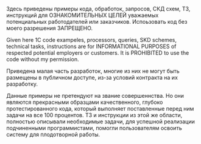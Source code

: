 Здесь приведены примеры кода, обработок, запросов, СКД схем, ТЗ, инструкций для ОЗНАКОМИТЕЛЬНЫХ ЦЕЛЕЙ уважаемых потенциальных работодателей или заказчиков.
Испоьзовать код без моего разрешения ЗАПРЕЩЕНО.

Given here 1C code exampeles, processors, queries, SKD schemes, technical tasks, instructions  are for INFORMATIONAL PURPOSES of respected potential employers or customers.
It is PROHIBITED to use the code without my permission.

Приведена малая часть разработок, многие из них не могут быть размещены в публичном доступе, из-за условий контракта на их разработку.

Данные примеры не претендуют на звание совершеннства. Но они являются прекрасными образцами качественного, глубоко протестированного кода, который выполняет поставленные перед ним задачи на все 100 процентов. ТЗ и инструкции из этой же области, полностью описывали необходимые задачи, для успешной реализации подчиненными программистами, помогли пользователям освоить систему для плодотворной работы. 


